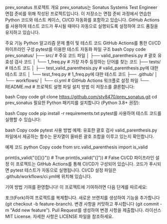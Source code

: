 prev_sonatus
프로젝트 개요
prev_sonatus는 Sonatus Systems Test Engineer 면접 준비를 위해 작성된 프로젝트입니다. 이 저장소는 면접 준비 과정에서 연습한 Python 코드와 테스트 케이스, CI/CD 자동화를 포함하고 있습니다. GitHub Actions를 사용하여 테스트 코드가 푸시될 때마다 자동으로 실행되도록 설정하여 코드 품질을 유지하고 있습니다.

주요 기능
Python 알고리즘 문제 풀이 및 테스트 코드
GitHub Actions를 통한 CI/CD 파이프라인 구성
pytest를 이용한 테스트 자동화
파일 구조
bash
Copy code
prev_sonatus/
├── src/                 # 주요 코드 파일
│   ├── valid_parenthesis.py     # 괄호 유효성 검사 코드
│   └── 1_freq.py                # 가장 자주 등장하는 단어를 찾는 코드
├── tests/               # 테스트 코드
│   ├── test_valid_parenthesis.py    # valid_parenthesis.py에 대한 테스트 코드
│   └── test_freq.py                 # 1_freq.py에 대한 테스트 코드
├── .github/
│   └── workflows/
│       └── ci.yml       # GitHub Actions 워크플로 설정 파일
└── README.md            # 프로젝트 설명 파일
설치 방법
이 저장소를 클론합니다:

bash
Copy code
git clone https://github.com/sty8470/prev_sonatus.git
cd prev_sonatus
필요한 Python 패키지를 설치합니다 (Python 3.8+ 권장):

bash
Copy code
pip install -r requirements.txt
pytest를 사용하여 테스트 코드를 실행할 수 있습니다:

bash
Copy code
pytest
사용 방법
예제: 유효한 괄호 검사
valid_parenthesis.py 파일에서 제공하는 함수는 문자열이 올바른 괄호 조합을 이루고 있는지 확인합니다.

예제 코드
python
Copy code
from src.valid_parenthesis import is_valid

print(is_valid("()[]{}"))    # True
print(is_valid("(]"))        # False
CI/CD 파이프라인 설정
이 프로젝트는 GitHub Actions를 통해 CI/CD가 구성되어 있습니다. 코드가 푸시되면 pytest 테스트가 자동으로 실행됩니다. CI/CD 설정 파일은 .github/workflows/ci.yml에 위치해 있습니다.

기여 방법
기여를 환영합니다! 이 프로젝트에 기여하려면 다음 단계를 따르세요:

포크(Fork)하여 프로젝트를 복제합니다.
새로운 브랜치를 생성하여 기능을 추가합니다 (git checkout -b feature-branch).
변경 사항을 커밋하고 푸시합니다 (git commit -m "Add new feature").
Pull Request를 생성하여 변경 사항을 제출합니다.
라이선스
MIT License. 자세한 사항은 LICENSE 파일을 참조하세요.
